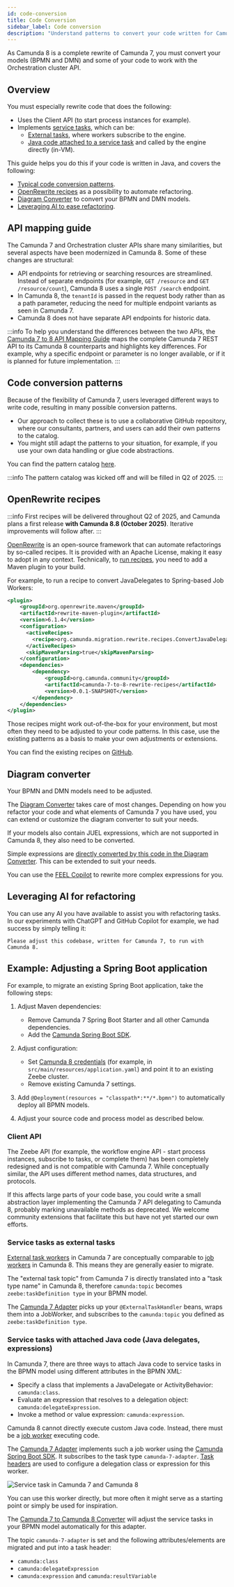 ```yaml
---
id: code-conversion
title: Code Conversion
sidebar_label: Code conversion
description: "Understand patterns to convert your code written for Camunda 7 to run on Camunda 8."
---
```


As Camunda 8 is a complete rewrite of Camunda 7, you must convert your models (BPMN and DMN) and some of your code to work with the Orchestration cluster API.

## Overview

You must especially rewrite code that does the following:

- Uses the Client API (to start process instances for example).
- Implements [service tasks](/components/modeler/bpmn/service-tasks/service-tasks.md), which can be:
  - [External tasks](https://docs.camunda.org/manual/latest/user-guide/process-engine/external-tasks/#the-external-task-pattern), where workers subscribe to the engine.
  - [Java code attached to a service task](https://docs.camunda.org/manual/latest/user-guide/process-engine/delegation-code/) and called by the engine directly (in-VM).

This guide helps you do this if your code is written in Java, and covers the following:

- [Typical code conversion patterns](#code-conversion-patterns).
- [OpenRewrite recipes](#openrewrite-recipes) as a possibility to automate refactoring.
- [Diagram Converter](#diagram-converter) to convert your BPMN and DMN models.
- [Leveraging AI to ease refactoring](#leveraging-ai-for-refactoring).

## API mapping guide

The Camunda 7 and Orchestration cluster APIs share many similarities, but several aspects have been modernized in Camunda 8. Some of these changes are structural:

- API endpoints for retrieving or searching resources are streamlined. Instead of separate endpoints (for example, `GET /resource` and `GET /resource/count`), Camunda 8 uses a single `POST /search` endpoint.
- In Camunda 8, the `tenantId` is passed in the request body rather than as a path parameter, reducing the need for multiple endpoint variants as seen in Camunda 7.
- Camunda 8 does not have separate API endpoints for historic data.

:::info
To help you understand the differences between the two APIs, the [Camunda 7 to 8 API Mapping Guide](https://camunda-community-hub.github.io/camunda-7-to-8-code-conversion/) maps the complete Camunda 7 REST API to its Camunda 8 counterparts and highlights key differences. For example, why a specific endpoint or parameter is no longer available, or if it is planned for future implementation.
:::

## Code conversion patterns

Because of the flexibility of Camunda 7, users leveraged different ways to write code, resulting in many possible conversion patterns.

- Our approach to collect these is to use a collaborative GitHub repository, where our consultants, partners, and users can add their own patterns to the catalog.
- You might still adapt the patterns to your situation, for example, if you use your own data handling or glue code abstractions.

You can find the pattern catalog [here](https://github.com/camunda-community-hub/camunda-7-to-8-code-conversion).

:::info
The pattern catalog was kicked off and will be filled in Q2 of 2025.
:::

## OpenRewrite recipes

:::info
First recipes will be delivered throughout Q2 of 2025, and Camunda plans a first release **with Camunda 8.8 (October 2025)**. Iterative improvements will follow after.
:::

[OpenRewrite](https://docs.openrewrite.org/) is an open-source framework that can automate refactorings by so-called recipes. It is provided with an Apache License, making it easy to adopt in any context. Technically, to [run recipes](https://docs.openrewrite.org/running-recipes), you need to add a Maven plugin to your build.

For example, to run a recipe to convert JavaDelegates to Spring-based Job Workers:

```xml
<plugin>
    <groupId>org.openrewrite.maven</groupId>
    <artifactId>rewrite-maven-plugin</artifactId>
    <version>6.1.4</version>
    <configuration>
      <activeRecipes>
        <recipe>org.camunda.migration.rewrite.recipes.ConvertJavaDelegateToZeebeWorker</recipe>
      </activeRecipes>
      <skipMavenParsing>true</skipMavenParsing>
    </configuration>
    <dependencies>
        <dependency>
            <groupId>org.camunda.community</groupId>
            <artifactId>camunda-7-to-8-rewrite-recipes</artifactId>
            <version>0.0.1-SNAPSHOT</version>
        </dependency>
    </dependencies>
</plugin>
```

Those recipes might work out-of-the-box for your environment, but most often they need to be adjusted to your code patterns. In this case, use the existing patterns as a basis to make your own adjustments or extensions.

You can find the existing recipes on [GitHub](https://github.com/camunda-community-hub/camunda-7-to-8-code-conversion).

## Diagram converter

Your BPMN and DMN models need to be adjusted.

The [Diagram Converter](/guides/migrating-from-camunda-7/code-conversion.md#diagram-converter) takes care of most changes. Depending on how you refactor your code and what elements of Camunda 7 you have used, you can extend or customize the diagram converter to suit your needs.

If your models also contain JUEL expressions, which are not supported in Camunda 8, they also need to be converted.

Simple expressions are [directly converted by this code in the Diagram Converter](https://github.com/camunda-community-hub/camunda-7-to-8-migration-analyzer/blob/d6fda97d00f27b23fc87fd741134225a527f3de1/core/src/main/java/org/camunda/community/migration/converter/expression/ExpressionTransformer.java#L4). This can be extended to suit your needs.

<!-- TODO document the expression transformer instead of referencing code -->

You can use the [FEEL Copilot](/components/early-access/alpha/feel-copilot/feel-copilot.md) to rewrite more complex expressions for you.

## Leveraging AI for refactoring

You can use any AI you have available to assist you with refactoring tasks. In our experiments with ChatGPT and GitHub Copilot for example, we had success by simply telling it:

```
Please adjust this codebase, written for Camunda 7, to run with Camunda 8.
```

## Example: Adjusting a Spring Boot application

<!-- :::warning
This paragraph needs improvement - it is slightly outdated.
::: -->

For example, to migrate an existing Spring Boot application, take the following steps:

1. Adjust Maven dependencies:

   - Remove Camunda 7 Spring Boot Starter and all other Camunda dependencies.
   - Add the [Camunda Spring Boot SDK](../../apis-tools/spring-zeebe-sdk/getting-started.md).

2. Adjust configuration:

   - Set [Camunda 8 credentials](/apis-tools/spring-zeebe-sdk/getting-started.md#configuring-the-camunda-8-connection) (for example, in `src/main/resources/application.yaml`) and point it to an existing Zeebe cluster.
   - Remove existing Camunda 7 settings.

3. Add `@Deployment(resources = "classpath*:**/*.bpmn")` to automatically deploy all BPMN models.

4. Adjust your source code and process model as described below.

### Client API

<!-- TODO link to the Zeebe / Camunda API, call it Orchestration cluster API, is the mentioning of the protocol still required? -->

The Zeebe API (for example, the workflow engine API - start process instances, subscribe to tasks, or complete them) has been completely redesigned and is not compatible with Camunda 7. While conceptually similar, the API uses different method names, data structures, and protocols.

If this affects large parts of your code base, you could write a small abstraction layer implementing the Camunda 7 API delegating to Camunda 8, probably marking unavailable methods as deprecated. We welcome community extensions that facilitate this but have not yet started our own efforts.

### Service tasks as external tasks

[External task workers](https://docs.camunda.org/manual/latest/user-guide/process-engine/external-tasks/) in Camunda 7 are conceptually comparable to [job workers](/components/concepts/job-workers.md) in Camunda 8. This means they are generally easier to migrate.

The "external task topic" from Camunda 7 is directly translated into a "task type name" in Camunda 8, therefore `camunda:topic` becomes `zeebe:taskDefinition type` in your BPMN model.

The [Camunda 7 Adapter](https://github.com/camunda-community-hub/camunda-7-to-8-migration/tree/main/camunda-7-adapter) picks up your `@ExternalTaskHandler` beans, wraps them into a JobWorker, and subscribes to the `camunda:topic` you defined as `zeebe:taskDefinition type`.

### Service tasks with attached Java code (Java delegates, expressions)

In Camunda 7, there are three ways to attach Java code to service tasks in the BPMN model using different attributes in the BPMN XML:

- Specify a class that implements a JavaDelegate or ActivityBehavior: `camunda:class`.
- Evaluate an expression that resolves to a delegation object: `camunda:delegateExpression`.
- Invoke a method or value expression: `camunda:expression`.

Camunda 8 cannot directly execute custom Java code. Instead, there must be a [job worker](/components/concepts/job-workers.md) executing code.

The [Camunda 7 Adapter](https://github.com/camunda-community-hub/camunda-7-to-8-migration/tree/main/camunda-7-adapter) implements such a job worker using the [Camunda Spring Boot SDK](../../apis-tools/spring-zeebe-sdk/getting-started.md). It subscribes to the task type `camunda-7-adapter`. [Task headers](/components/modeler/bpmn/service-tasks/service-tasks.md#task-headers) are used to configure a delegation class or expression for this worker.

![Service task in Camunda 7 and Camunda 8](../img/migration-service-task.png)

You can use this worker directly, but more often it might serve as a starting point or simply be used for inspiration.

<!-- TODO naming inconsistency -->

The [Camunda 7 to Camunda 8 Converter](https://github.com/camunda-community-hub/camunda-7-to-8-migration/tree/main/backend-diagram-converter) will adjust the service tasks in your BPMN model automatically for this adapter.

The topic `camunda-7-adapter` is set and the following attributes/elements are migrated and put into a task header:

- `camunda:class`
- `camunda:delegateExpression`
- `camunda:expression` and `camunda:resultVariable`
